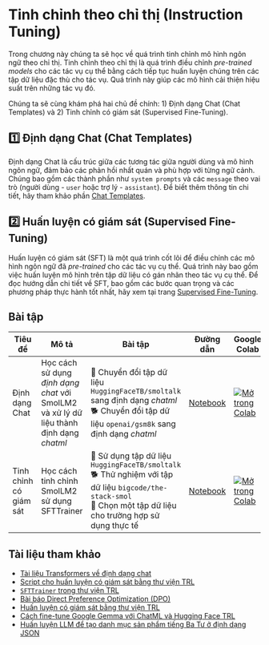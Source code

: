 # Tinh chỉnh theo chỉ thị (Instruction Tuning)

Trong chương này chúng ta sẽ học về quá trình tinh chỉnh mô hình ngôn ngữ theo chỉ thị. Tinh chỉnh theo chỉ thị là quá trình điều chỉnh *pre-trained models* cho các tác vụ cụ thể bằng cách tiếp tục huấn luyện chúng trên các tập dữ liệu đặc thù cho tác vụ. Quá trình này giúp các mô hình cải thiện hiệu suất trên những tác vụ đó.

Chúng ta sẽ cùng khám phá hai chủ đề chính: 1) Định dạng Chat (Chat Templates) và 2) Tinh chỉnh có giám sát (Supervised Fine-Tuning).

## 1️⃣ Định dạng Chat (Chat Templates)

Định dạng Chat là cấu trúc giữa các tương tác giữa người dùng và mô hình ngôn ngữ, đảm bảo các phản hồi nhất quán và phù hợp với từng ngữ cảnh. Chúng bao gồm các thành phần như `system prompts` và các `message` theo vai trò (người dùng - `user` hoặc trợ lý - `assistant`). Để biết thêm thông tin chi tiết, hãy tham khảo phần [Chat Templates](./chat_templates.md).

## 2️⃣ Huấn luyện có giám sát (Supervised Fine-Tuning)

Huấn luyện có giám sát (SFT) là một quá trình cốt lõi để điều chỉnh các mô hình ngôn ngữ đã *pre-trained* cho các tác vụ cụ thể. Quá trình này bao gồm việc huấn luyện mô hình trên tập dữ liệu có gán nhãn theo tác vụ cụ thể. Để đọc hướng dẫn chi tiết về SFT, bao gồm các bước quan trọng và các phương pháp thực hành tốt nhất, hãy xem tại trang [Supervised Fine-Tuning](./supervised_fine_tuning.md).

## Bài tập

| Tiêu đề | Mô tả | Bài tập | Đường dẫn | Google Colab |
|-------|-------------|----------|------|-------|
| Định dạng Chat | Học cách sử dụng *định dạng chat* với SmolLM2 và xử lý dữ liệu thành định dạng *chatml* | 🐢 Chuyển đổi tập dữ liệu `HuggingFaceTB/smoltalk` sang định dạng *chatml* <br> 🐕 Chuyển đổi tập dữ liệu `openai/gsm8k` sang định dạng *chatml* | [Notebook](./notebooks/chat_templates_example.ipynb) | <a target="_blank" href="https://colab.research.google.com/github/huggingface/smol-course/blob/main/1_instruction_tuning/notebooks/chat_templates_example.ipynb"><img src="https://colab.research.google.com/assets/colab-badge.svg" alt="Mở trong Colab"/></a> |
| Tinh chỉnh có giám sát | Học cách tinh chỉnh SmolLM2 sử dụng SFTTrainer | 🐢 Sử dụng tập dữ liệu `HuggingFaceTB/smoltalk` <br>🐕 Thử nghiệm với tập dữ liệu `bigcode/the-stack-smol` <br>🦁 Chọn một tập dữ liệu cho trường hợp sử dụng thực tế | [Notebook](./notebooks/sft_finetuning_example.ipynb) | <a target="_blank" href="https://colab.research.google.com/github/huggingface/smol-course/blob/main/1_instruction_tuning/notebooks/sft_finetuning_example.ipynb"><img src="https://colab.research.google.com/assets/colab-badge.svg" alt="Mở trong Colab"/></a> |

## Tài liệu tham khảo

- [Tài liệu Transformers về định dạng chat](https://huggingface.co/docs/transformers/main/en/chat_templating)
- [Script cho huấn luyện có giám sát bằng thư viện TRL](https://github.com/huggingface/trl/blob/main/examples/scripts/sft.py)
- [`SFTTrainer` trong thư viện TRL](https://huggingface.co/docs/trl/main/en/sft_trainer)
- [Bài báo Direct Preference Optimization (DPO)](https://arxiv.org/abs/2305.18290)
- [Huấn luyện có giám sát bằng thư viện TRL](https://huggingface.co/docs/trl/main/en/tutorials/supervised_finetuning)
- [Cách fine-tune Google Gemma với ChatML và Hugging Face TRL](https://www.philschmid.de/fine-tune-google-gemma)
- [Huấn luyện LLM để tạo danh mục sản phẩm tiếng Ba Tư ở định dạng JSON](https://huggingface.co/learn/cookbook/en/fine_tuning_llm_to_generate_persian_product_catalogs_in_json_format)
